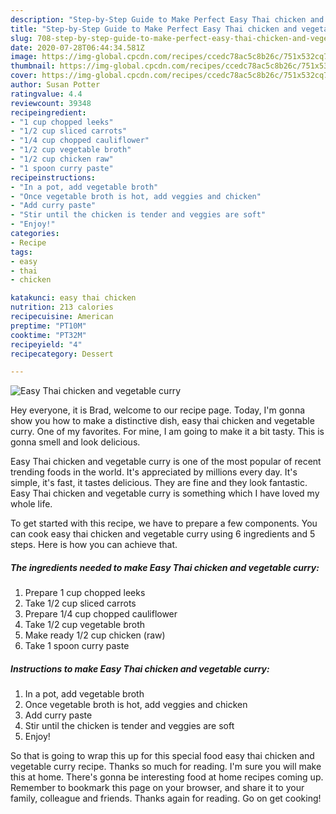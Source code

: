 ```yaml
---
description: "Step-by-Step Guide to Make Perfect Easy Thai chicken and vegetable curry"
title: "Step-by-Step Guide to Make Perfect Easy Thai chicken and vegetable curry"
slug: 708-step-by-step-guide-to-make-perfect-easy-thai-chicken-and-vegetable-curry
date: 2020-07-28T06:44:34.581Z
image: https://img-global.cpcdn.com/recipes/ccedc78ac5c8b26c/751x532cq70/easy-thai-chicken-and-vegetable-curry-recipe-main-photo.jpg
thumbnail: https://img-global.cpcdn.com/recipes/ccedc78ac5c8b26c/751x532cq70/easy-thai-chicken-and-vegetable-curry-recipe-main-photo.jpg
cover: https://img-global.cpcdn.com/recipes/ccedc78ac5c8b26c/751x532cq70/easy-thai-chicken-and-vegetable-curry-recipe-main-photo.jpg
author: Susan Potter
ratingvalue: 4.4
reviewcount: 39348
recipeingredient:
- "1 cup chopped leeks"
- "1/2 cup sliced carrots"
- "1/4 cup chopped cauliflower"
- "1/2 cup vegetable broth"
- "1/2 cup chicken raw"
- "1 spoon curry paste"
recipeinstructions:
- "In a pot, add vegetable broth"
- "Once vegetable broth is hot, add veggies and chicken"
- "Add curry paste"
- "Stir until the chicken is tender and veggies are soft"
- "Enjoy!"
categories:
- Recipe
tags:
- easy
- thai
- chicken

katakunci: easy thai chicken 
nutrition: 213 calories
recipecuisine: American
preptime: "PT10M"
cooktime: "PT32M"
recipeyield: "4"
recipecategory: Dessert

---
```



![Easy Thai chicken and vegetable curry](https://img-global.cpcdn.com/recipes/ccedc78ac5c8b26c/751x532cq70/easy-thai-chicken-and-vegetable-curry-recipe-main-photo.jpg)

Hey everyone, it is Brad, welcome to our recipe page. Today, I'm gonna show you how to make a distinctive dish, easy thai chicken and vegetable curry. One of my favorites. For mine, I am going to make it a bit tasty. This is gonna smell and look delicious.



Easy Thai chicken and vegetable curry is one of the most popular of recent trending foods in the world. It's appreciated by millions every day. It's simple, it's fast, it tastes delicious. They are fine and they look fantastic. Easy Thai chicken and vegetable curry is something which I have loved my whole life.


To get started with this recipe, we have to prepare a few components. You can cook easy thai chicken and vegetable curry using 6 ingredients and 5 steps. Here is how you can achieve that.

<!--inarticleads1-->

##### The ingredients needed to make Easy Thai chicken and vegetable curry:

1. Prepare 1 cup chopped leeks
1. Take 1/2 cup sliced carrots
1. Prepare 1/4 cup chopped cauliflower
1. Take 1/2 cup vegetable broth
1. Make ready 1/2 cup chicken (raw)
1. Take 1 spoon curry paste




<!--inarticleads2-->

##### Instructions to make Easy Thai chicken and vegetable curry:

1. In a pot, add vegetable broth
1. Once vegetable broth is hot, add veggies and chicken
1. Add curry paste
1. Stir until the chicken is tender and veggies are soft
1. Enjoy!




So that is going to wrap this up for this special food easy thai chicken and vegetable curry recipe. Thanks so much for reading. I'm sure you will make this at home. There's gonna be interesting food at home recipes coming up. Remember to bookmark this page on your browser, and share it to your family, colleague and friends. Thanks again for reading. Go on get cooking!
